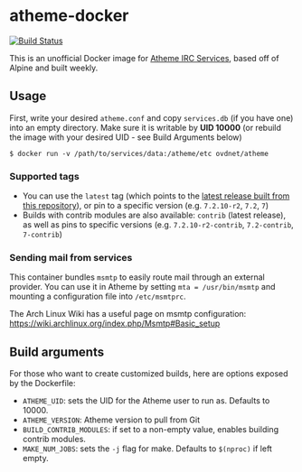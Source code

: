 # atheme-docker

[![Build Status](https://drone.overdrivenetworks.com/api/badges/overdrivenetworks/atheme-docker/status.svg)](https://drone.overdrivenetworks.com/overdrivenetworks/atheme-docker)

This is an unofficial Docker image for [Atheme IRC Services](https://github.com/atheme/atheme), based off of Alpine and built weekly.

## Usage

First, write your desired `atheme.conf` and copy `services.db` (if you have one) into an empty directory. Make sure it is writable by **UID 10000** (or rebuild the image with your desired UID - see Build Arguments below)

```
$ docker run -v /path/to/services/data:/atheme/etc ovdnet/atheme
```

### Supported tags

- You can use the `latest` tag (which points to the [latest release built from this repository](/.drone.yml)), or pin to a specific version (e.g. `7.2.10-r2`, `7.2`, `7`)
- Builds with contrib modules are also available: `contrib` (latest release), as well as pins to specific versions (e.g. `7.2.10-r2-contrib`, `7.2-contrib`, `7-contrib`)

### Sending mail from services

This container bundles `msmtp` to easily route mail through an external provider. You can use it in Atheme by setting `mta = /usr/bin/msmtp` and mounting a configuration file into `/etc/msmtprc`.

The Arch Linux Wiki has a useful page on msmtp configuration: https://wiki.archlinux.org/index.php/Msmtp#Basic_setup

## Build arguments

For those who want to create customized builds, here are options exposed by the Dockerfile:

- `ATHEME_UID`: sets the UID for the Atheme user to run as. Defaults to 10000.
- `ATHEME_VERSION`: Atheme version to pull from Git
- `BUILD_CONTRIB_MODULES`: if set to a non-empty value, enables building contrib modules.
- `MAKE_NUM_JOBS`: sets the `-j` flag for make. Defaults to `$(nproc)` if left empty.
